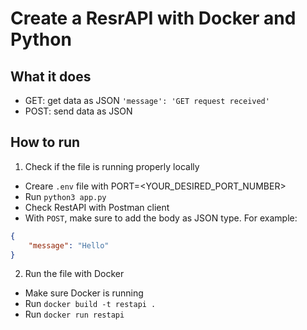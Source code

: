 # Create a ResrAPI with Docker and Python

## What it does
- GET: get data as JSON `'message': 'GET request received'`
- POST: send data as JSON

## How to run
1. Check if the file is running properly locally
- Creare `.env` file with PORT=<YOUR_DESIRED_PORT_NUMBER>
- Run `python3 app.py`
- Check RestAPI with Postman client
- With `POST`, make sure to add the body as JSON type. For example:

```JSON
{
    "message": "Hello"
}
```


2. Run the file with Docker
- Make sure Docker is running
- Run `docker build -t restapi . `
- Run `docker run restapi`
